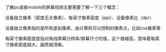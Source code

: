 了解pc或者mobile的屏幕视频主要需要了解一下三个概念：

设备独立像素（密度无关像素）、每英寸像素密度（ppi）、设备像素比（dpr）

设备独立像素指的是所有虚拟像素，由计算机可以控制的像素点，比如css像素等

每英寸像素密度是指对角线屏幕分辨率/屏幕尺寸的值，这个值越高，意味着每英寸像素密度越大，画质越清晰。



